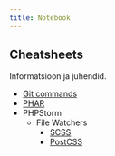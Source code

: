 ```yaml
---
title: Notebook
---
```


## Cheatsheets

Informatsioon ja juhendid.

- [Git commands](./GIT.md)
- [PHAR](./phar.md)
- PHPStorm
    - File Watchers
        - [SCSS](./PhpStorm/SCSS.md)
        - [PostCSS](./PhpStorm/PostCSS.md)
